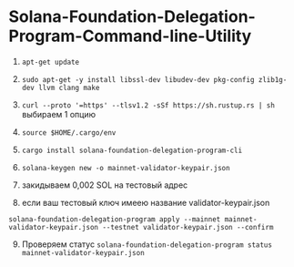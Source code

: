 # Solana-Foundation-Delegation-Program-Command-line-Utility
1) ```apt-get update```

2) ```sudo apt-get -y install libssl-dev libudev-dev pkg-config zlib1g-dev llvm clang make```

3) ```curl --proto '=https' --tlsv1.2 -sSf https://sh.rustup.rs | sh```
выбираем 1 опцию

4) ```source $HOME/.cargo/env```

5) ```cargo install solana-foundation-delegation-program-cli```

6) ```solana-keygen new -o mainnet-validator-keypair.json```

7) закидываем 0,002 SOL на тестовый адрес

8) если ваш тестовый ключ имеею название validator-keypair.json

```solana-foundation-delegation-program apply --mainnet mainnet-validator-keypair.json --testnet validator-keypair.json --confirm```

9) Проверяем статус
```solana-foundation-delegation-program status mainnet-validator-keypair.json```
